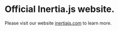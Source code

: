 # Official Inertia.js website.

Please visit our website [inertiajs.com](https://inertiajs.com/) to learn more.
